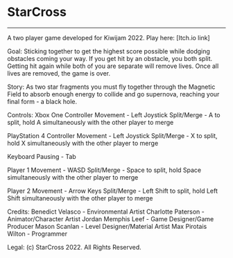 # StarCross
-----------------------------------
A two player game developed for Kiwijam 2022. Play here: [Itch.io link]

Goal:
Sticking together to get the highest score possible while dodging obstacles coming your way. If you get hit by an obstacle, you both split. Getting hit again while both of you are separate will remove lives. Once all lives are removed, the game is over.

Story:
As two star fragments you must fly together through the Magnetic Field to absorb enough energy to collide and go supernova, reaching your final form - a black hole.

Controls:
Xbox One Controller
Movement - Left Joystick
Split/Merge - A to split, hold A simultaneously with the other player to merge

PlayStation 4 Controller
Movement - Left Joystick
Split/Merge - X to split, hold X simultaneously with the other player to merge

Keyboard
Pausing - Tab

Player 1
Movement - WASD
Split/Merge - Space to split, hold Space simultaneously with the other player to merge

Player 2
Movement - Arrow Keys
Split/Merge - Left Shift to split, hold Left Shift simultaneously with the other player to merge

Credits:
Benedict Velasco - Environmental Artist
Charlotte Paterson - Animator/Character Artist
Jordan Memphis Leef - Game Designer/Game Producer
Mason Scanlan - Level Designer/Material Artist
Max Pirotais Wilton - Programmer

Legal:
(c) StarCross 2022. All Rights Reserved.
